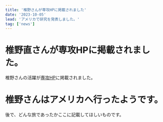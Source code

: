 ```yaml
---
title: '椎野さんが専攻HPに掲載されました'
date: '2023-10-05'
lead: 'アメリカで研究を発表しました。'
tag: ['news']
---
```


# 椎野直さんが専攻HPに掲載されました。
椎野さんの活躍が[専攻HP](https://www.most.tohoku.ac.jp/blog/2023/nea_risingstars_shiino/)に掲載されました。

# 椎野さんはアメリカへ行ったようです。
後で、どんな旅であったかここに記載してほしいものです。
